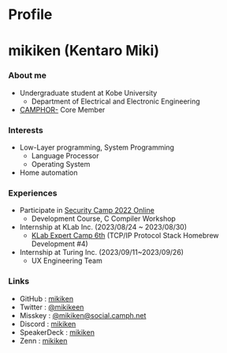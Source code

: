 # Profile


# mikiken (Kentaro Miki)

### About me
- Undergraduate student at Kobe University 
  - Department of Electrical and Electronic Engineering
- [CAMPHOR-](https://camph.net) Core Member

### Interests
- Low-Layer programming, System Programming
  - Language Processor
  - Operating System
- Home automation

### Experiences
- Participate in [Security Camp 2022 Online](https://www.ipa.go.jp/jinzai/security-camp/2022/zenkoku/index.html)
  - Development Course, C Compiler Workshop
- Internship at KLab Inc. (2023/08/24 ~ 2023/08/30)
  - [KLab Expert Camp 6th](https://klab-hr.snar.jp/jobboard/detail.aspx?id=ceG7Rw98wQU) (TCP/IP Protocol Stack Homebrew Development #4)
- Internship at Turing Inc. (2023/09/11~2023/09/26)
  - UX Engineering Team

### Links
- GitHub : [mikiken](https://github.com/mikiken)
- Twitter : [@mikikeen](https://twitter.com/mikikeen)
- Misskey : [@mikiken@social.camph.net](https://social.camph.net/@mikiken)
- Discord : [mikiken](https://discordapp.com/users/mikiken)
- SpeakerDeck : [mikiken](https://speakerdeck.com/mikiken)
- Zenn : [mikiken](https://zenn.dev/mikiken)


